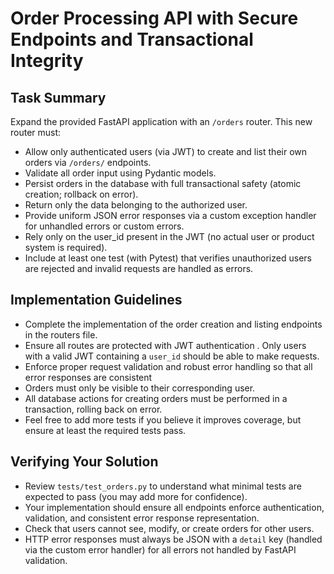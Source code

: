 #  Order Processing API with Secure Endpoints and Transactional Integrity

## Task Summary
Expand the provided FastAPI application with an `/orders` router. This new router must:
- Allow only authenticated users (via JWT) to create and list their own orders via `/orders/` endpoints.
- Validate all order input using Pydantic models.
- Persist orders in the database with full transactional safety (atomic creation; rollback on error).
- Return only the data belonging to the authorized user.
- Provide uniform JSON error responses via a custom exception handler for unhandled errors or custom errors.
- Rely only on the user_id present in the JWT (no actual user or product system is required).
- Include at least one test (with Pytest) that verifies unauthorized users are rejected and invalid requests are handled as errors.

## Implementation Guidelines
- Complete the implementation of the order creation and listing endpoints in the routers file.
- Ensure all routes are protected with JWT authentication . Only users with a valid JWT containing a `user_id` should be able to make requests.
- Enforce proper request validation and robust error handling so that all error responses are consistent 
- Orders must only be visible to their corresponding user.
- All database actions for creating orders must be performed in a transaction, rolling back on error.
- Feel free to add more tests if you believe it improves coverage, but ensure at least the required tests pass.

## Verifying Your Solution
- Review `tests/test_orders.py` to understand what minimal tests are expected to pass (you may add more for confidence).
- Your implementation should ensure all endpoints enforce authentication, validation, and consistent error response representation.
- Check that users cannot see, modify, or create orders for other users.
- HTTP error responses must always be JSON with a `detail` key (handled via the custom error handler) for all errors not handled by FastAPI validation.

